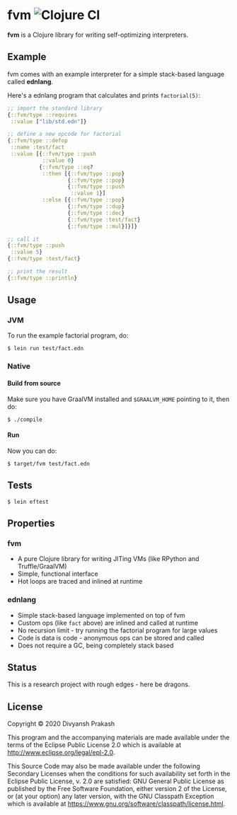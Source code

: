 # fvm ![Clojure CI](https://github.com/divs1210/fvm/workflows/Clojure%20CI/badge.svg?branch=master)

**fvm** is a Clojure library for writing self-optimizing interpreters.

## Example

fvm comes with an example interpreter for a simple stack-based language called **ednlang**.

Here's a ednlang program that calculates and prints `factorial(5)`:
```clojure
;; import the standard library
{::fvm/type ::requires
 ::value ["lib/std.edn"]}

;; define a new opcode for factorial
{::fvm/type ::defop
 ::name :test/fact
 ::value [{::fvm/type ::push
           ::value 0}
          {::fvm/type ::eq?
           ::then [{::fvm/type ::pop}
                   {::fvm/type ::pop}
                   {::fvm/type ::push
                    ::value 1}]
           ::else [{::fvm/type ::pop}
                   {::fvm/type ::dup}
                   {::fvm/type ::dec}
                   {::fvm/type :test/fact}
                   {::fvm/type ::mul}]}]}

;; call it
{::fvm/type ::push
 ::value 5}
{::fvm/type :test/fact}

;; print the result
{::fvm/type ::println}
```

## Usage

### JVM

To run the example factorial program, do:
```
$ lein run test/fact.edn
```

### Native

#### Build from source

Make sure you have GraalVM installed and `$GRAALVM_HOME` pointing to it, then do:
```
$ ./compile
```

#### Run

Now you can do:
```
$ target/fvm test/fact.edn
```

## Tests

```
$ lein eftest
```

## Properties

### fvm

- A pure Clojure library for writing JITing VMs (like RPython and Truffle/GraalVM)
- Simple, functional interface
- Hot loops are traced and inlined at runtime

### ednlang

- Simple stack-based language implemented on top of fvm
- Custom ops (like `fact` above) are inlined and called at runtime
- No recursion limit - try running the factorial program for large values
- Code is data is code - anonymous ops can be stored and called
- Does not require a GC, being completely stack based

## Status

This is a research project with rough edges - here be dragons.

## License

Copyright © 2020 Divyansh Prakash

This program and the accompanying materials are made available under the
terms of the Eclipse Public License 2.0 which is available at
http://www.eclipse.org/legal/epl-2.0.

This Source Code may also be made available under the following Secondary
Licenses when the conditions for such availability set forth in the Eclipse
Public License, v. 2.0 are satisfied: GNU General Public License as published by
the Free Software Foundation, either version 2 of the License, or (at your
option) any later version, with the GNU Classpath Exception which is available
at https://www.gnu.org/software/classpath/license.html.
